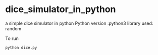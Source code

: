 # dice_simulator_in_python
a simple dice simulator in python
Python version :python3
library used: random

To run

```python dice.py```
